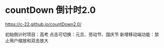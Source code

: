 # countDown 倒计时2.0

https://c-22.github.io/countDown2.0/

初始倒计时项目：高考
点击可切换：元旦、劳动节、国庆节
新增移动端功能：禁止用户缩放和双击放大
